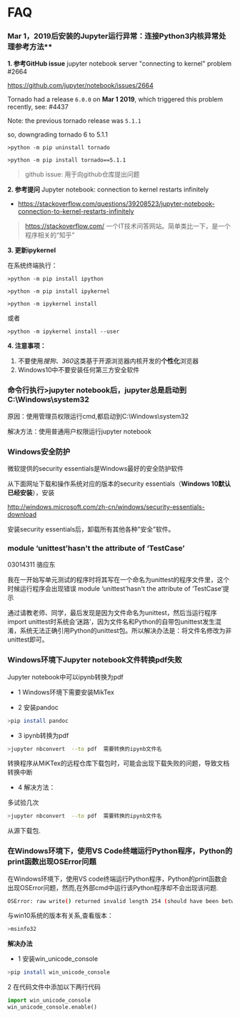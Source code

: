 
# FAQ 


### Mar 1，2019后安装的Jupyter运行异常：连接Python3内核异常处理参考方法**

**1. 参考GitHub issue**  jupyter notebook server "connecting to kernel" problem #2664

https://github.com/jupyter/notebook/issues/2664

Tornado had a release `6.0.0` on **Mar 1 2019**, which triggered this problem recently, see: #4437

Note: the previous tornado release was `5.1.1`

so, downgrading tornado 6 to 5.1.1 

    >python -m pip uninstall tornado
   
    >python -m pip install tornado==5.1.1

>github issue: 用于向github仓库提出问题

**2. 参考提问** Jupyter notebook: connection to kernel restarts infinitely

 * https://stackoverflow.com/questions/39208523/jupyter-notebook-connection-to-kernel-restarts-infinitely

> https://stackoverflow.com/ 一个IT技术问答网站。简单类比一下，是一个程序相关的“知乎”


**3. 更新ipykernel**

在系统终端执行：

    >python -m pip install ipython

    >python -m pip install ipykernel

    >python -m ipykernel install

或者

    >python -m ipykernel install --user

**4. 注意事项：**

1. 不要使用*搜狗、360*这类基于开源浏览器内核开发的**个性化**浏览器
2. Windows10中不要安装任何第三方安全软件 
###  命令行执行>jupyter notebook后，jupyter总是启动到C:\Windows\system32

原因：使用管理员权限运行cmd,都启动到C:\Windows\system32

解决方法：使用普通用户权限运行jupyter notebook

### Windows安全防护

微软提供的security essentials是Windows最好的安全防护软件
  
从下面网址下载和操作系统对应的版本的security essentials（**Windows 10默认已经安装**），安装

http://windows.microsoft.com/zh-cn/windows/security-essentials-download
      
安装security essentials后，卸载所有其他各种"安全”软件。
   
### module ‘unittest’hasn't the attribute of ‘TestCase’

03014311 骆应东

我在一开始写单元测试的程序时将其写在一个命名为unittest的程序文件里，这个时候运行程序会出现错误 module ‘unittest’hasn't the attribute of ‘TestCase’提示

通过请教老师、同学，最后发现是因为文件命名为unittest，然后当运行程序import unittest时系统会‘迷路’，因为文件名和Python的自带包unittest发生混淆，系统无法正确引用Python的unittest包。所以解决办法是：将文件名修改为非unittest即可。

###  Windows环境下Jupyter notebook文件转换pdf失败

Jupyter notebook中可以ipynb转换为pdf

* 1 Windows环境下需要安装MikTex

* 2 安装pandoc

```bash
>pip install pandoc
```

* 3 ipynb转换为pdf

```bash
>jupyter nbconvert  --to pdf  需要转换的ipynb文件名
```

转换程序从MiKTex的远程仓库下载包时，可能会出现下载失败的问题，导致文档转换中断

* 4 解决方法：

多试验几次

```bash   
>jupyter nbconvert  --to pdf  需要转换的ipynb文件名
```

从源下载包.


### 在Windows环境下，使用VS Code终端运行Python程序，Python的print函数出现OSError问题

 在Windows环境下，使用VS code终端运行Python程序，Python的print函数会出现OSError问题，然而,在外部cmd中运行该Python程序却不会出现该问题.

```bash
OSError: raw write() returned invalid length 254 (should have been between 0 and 127)
```
与win10系统的版本有关系,查看版本：
```bash
>msinfo32
```

**解决办法**

* 1 安装win_unicode_console

```bash
>pip install win_unicode_console
```
2 在代码文件中添加以下两行代码

```python
import win_unicode_console
win_unicode_console.enable()
```